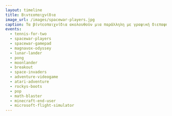 ```yaml
---
layout: timeline 
title: Βιντεοπαιχνίδια 
image_url: /images/spacewar-players.jpg
caption: Τα βίντεοπαιχνίδια ακολουθούν μια παράλληλη με γραφική διεπαφή διαδρομή, με διαφορετικά είδη γραφικών, καθώς και άλλες μεταφορές για την αλληλεπίδραση με τον χρήστη. 
events:
  - tennis-for-two 
  - spacewar-players
  - spacewar-gamepad
  - magnavox-odyssey
  - lunar-lander
  - pong
  - moonlander
  - breakout
  - space-invaders
  - adventure-videogame
  - atari-adventure
  - rockys-boots
  - pop
  - math-blaster
  - minecraft-end-user
  - microsoft-flight-simulator
---
```

